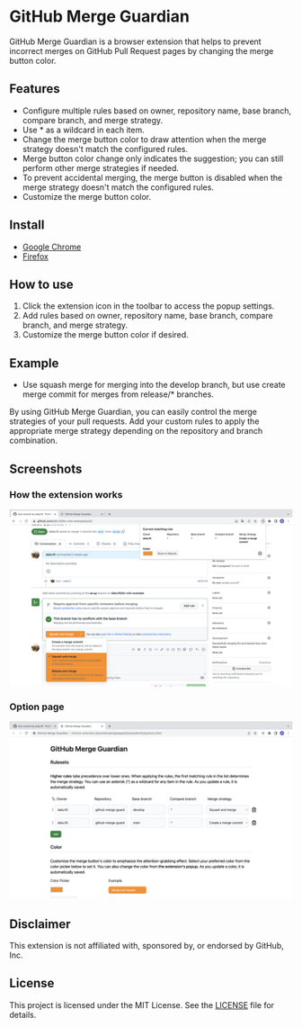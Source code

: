 # GitHub Merge Guardian

GitHub Merge Guardian is a browser extension that helps to prevent incorrect merges on GitHub Pull Request pages by changing the merge button color.

## Features

- Configure multiple rules based on owner, repository name, base branch, compare branch, and merge strategy.
- Use * as a wildcard in each item.
- Change the merge button color to draw attention when the merge strategy doesn't match the configured rules.
- Merge button color change only indicates the suggestion; you can still perform other merge strategies if needed.
- To prevent accidental merging, the merge button is disabled when the merge strategy doesn't match the configured rules.
- Customize the merge button color.

## Install

- [Google Chrome](https://chrome.google.com/webstore/detail/github-merge-guardian/lnnbjejjanhgjakiobppbbchlgbbglio)
- [Firefox](https://addons.mozilla.org/en-US/firefox/addon/github-merge-guardian/)

## How to use

1. Click the extension icon in the toolbar to access the popup settings.
2. Add rules based on owner, repository name, base branch, compare branch, and merge strategy.
3. Customize the merge button color if desired.

## Example

- Use squash merge for merging into the develop branch, but use create merge commit for merges from release/* branches.

By using GitHub Merge Guardian, you can easily control the merge strategies of your pull requests. Add your custom rules to apply the appropriate merge strategy depending on the repository and branch combination.

## Screenshots

### How the extension works

<img src="screenshots/ss1.png">

### Option page

<img src="screenshots/ss2.png">

## Disclaimer

This extension is not affiliated with, sponsored by, or endorsed by GitHub, Inc.

## License

This project is licensed under the MIT License. See the [LICENSE](LICENSE) file for details.
